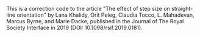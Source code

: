 This is a correction code to the article "The effect of step size on straight-line orientation" by Lana Khalidy, Orit Peleg, Claudia Tocco, L. Mahadevan, Marcus Byrne, and Marie Dacke, published in the Journal of The Royal Society Interface in 2019 (DOI: 10.1098/rsif.2019.0181). 
